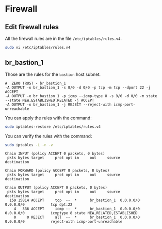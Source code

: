 # Firewall

## Edit firewall rules
All the firewall rules are in the file `/etc/iptables/rules.v4`.
```sh
sudo vi /etc/iptables/rules.v4
```

## br_bastion_1
Those are the rules for the `bastion` host subnet.
```
#  ZERO TRUST - br_bastion_1
-A OUTPUT -o br_bastion_1 -s 0/0 -d 0/0 -p tcp -m tcp --dport 22 -j ACCEPT
-A OUTPUT -o br_bastion_1 -p icmp --icmp-type 8 -s 0/0 -d 0/0 -m state --state NEW,ESTABLISHED,RELATED -j ACCEPT
-A OUTPUT -o br_bastion_1 -j REJECT --reject-with icmp-port-unreachable
```

You can apply the rules with the command:
```sh
sudo iptables-restore /etc/iptables/rules.v4
```

You can verify the rules with the command:
```sh
sudo iptables -L -n -v
```

```
Chain INPUT (policy ACCEPT 0 packets, 0 bytes)
 pkts bytes target     prot opt in     out     source               destination         

Chain FORWARD (policy ACCEPT 0 packets, 0 bytes)
 pkts bytes target     prot opt in     out     source               destination         

Chain OUTPUT (policy ACCEPT 0 packets, 0 bytes)
 pkts bytes target     prot opt in     out     source               destination         
  159 15814 ACCEPT     tcp  --  *      br_bastion_1  0.0.0.0/0            0.0.0.0/0            tcp dpt:22
    4   336 ACCEPT     icmp --  *      br_bastion_1  0.0.0.0/0            0.0.0.0/0            icmptype 8 state NEW,RELATED,ESTABLISHED
    0     0 REJECT     all  --  *      br_bastion_1  0.0.0.0/0            0.0.0.0/0            reject-with icmp-port-unreachable
```
